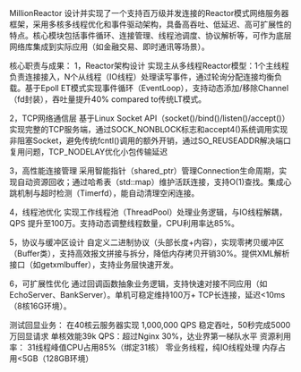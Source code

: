 MillionReactor
设计并实现了一个支持百万级并发连接的Reactor模式网络服务器框架，采用多核多线程优化和事件驱动架构，具备高吞吐、低延迟、高可扩展性的特点。核心模块包括事件循环、连接管理、线程池调度、协议解析等，可作为底层网络库集成到实际应用（如金融交易、即时通讯等场景）。

核心职责与成果：
1，Reactor架构设计
实现主从多线程Reactor模型：1个主线程负责连接接入，N个从线程（IO线程）处理读写事件，通过轮询分配连接均衡负载。基于Epoll ET模式实现事件循环（EventLoop），支持动态添加/移除Channel（fd封装），吞吐量提升40% compared to传统LT模式。

2，TCP网络通信层
基于Linux Socket API（socket()/bind()/listen()/accept()）实现完整的TCP服务端，通过SOCK_NONBLOCK标志和accept4()系统调用实现非阻塞Socket，避免传统fcntl()调用的额外开销，通过SO_REUSEADDR解决端口复用问题，TCP_NODELAY优化小包传输延迟

3，高性能连接管理
采用智能指针（shared_ptr）管理Connection生命周期，实现自动资源回收；通过哈希表（std::map）维护活跃连接，支持O(1)查找。集成心跳机制与超时检测（Timerfd），能自动清理空闲连接。

4，线程池优化
实现工作线程池（ThreadPool）处理业务逻辑，与IO线程解耦，QPS 提升至100万。支持动态调整线程数量，CPU利用率达85%。

5，协议与缓冲区设计
自定义二进制协议（头部长度+内容），实现零拷贝缓冲区（Buffer类），支持高效报文拼接与拆分，降低内存拷贝开销30%。提供XML解析接口（如getxmlbuffer），支持业务层快速开发。

6，可扩展性优化
通过回调函数抽象业务逻辑，支持快速对接不同应用（如EchoServer、BankServer）。单机可稳定维持100万+ TCP长连接，延迟<10ms（8核16G环境）。

测试回显业务：
在40核云服务器实现 1,000,000 QPS 稳定吞吐，50秒完成5000万回显请求
单核效能39k QPS：超过Nginx 30%，达业界第一梯队水平
资源利用率：
31线程峰值CPU占用85%（绑定31核）
零业务线程，纯IO线程处理
内存占用<5GB（128GB环境）
